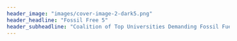 ```yaml
---
header_image: "images/cover-image-2-dark5.png"
header_headline: "Fossil Free 5"
header_subheadline: "Coalition of Top Universities Demanding Fossil Fuel Divestment"
---
```

